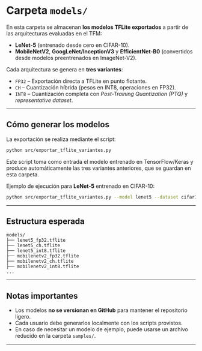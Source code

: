 # Carpeta `models/`

En esta carpeta se almacenan **los modelos TFLite exportados** a partir de las arquitecturas evaluadas en el TFM:

- **LeNet-5** (entrenado desde cero en CIFAR-10).  
- **MobileNetV2**, **GoogLeNet/InceptionV3** y **EfficientNet-B0** (convertidos desde modelos preentrenados en ImageNet-V2).

Cada arquitectura se genera en **tres variantes**:
- `FP32` – Exportación directa a TFLite en punto flotante.  
- `CH` – Cuantización híbrida (pesos en INT8, operaciones en FP32).  
- `INT8` – Cuantización completa con *Post-Training Quantization (PTQ)* y *representative dataset*.  

---

## Cómo generar los modelos

La exportación se realiza mediante el script:

```bash
python src/exportar_tflite_variantes.py
```

Este script toma como entrada el modelo entrenado en TensorFlow/Keras y produce automáticamente las tres variantes anteriores, que se guardan en esta carpeta.  

Ejemplo de ejecución para **LeNet-5** entrenado en CIFAR-10:

```bash
python src/exportar_tflite_variantes.py --model lenet5 --dataset cifar10 --output models/
```

---

## Estructura esperada

```
models/
├── lenet5_fp32.tflite
├── lenet5_ch.tflite
├── lenet5_int8.tflite
├── mobilenetv2_fp32.tflite
├── mobilenetv2_ch.tflite
├── mobilenetv2_int8.tflite
...
```

---

## Notas importantes

- Los modelos **no se versionan en GitHub** para mantener el repositorio ligero.  
- Cada usuario debe generarlos localmente con los scripts provistos.  
- En caso de necesitar un modelo de ejemplo, puede usarse un archivo reducido en la carpeta `samples/`.

---

